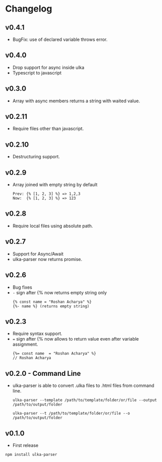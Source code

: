 # Changelog

## v0.4.1

- BugFix: use of declared variable throws error.

## v0.4.0

- Drop support for async inside ulka
- Typescript to javascript

## v0.3.0

- Array with async members returns a string with waited value.

## v0.2.11

- Require files other than javascript.

## v0.2.10

- Destructuring support.

## v0.2.9

- Array joined with empty string by default
  ```
  Prev: {% [1, 2, 3] %} => 1,2,3
  Now:  {% [1, 2, 3] %} => 123
  ```

## v0.2.8

- Require local files using absolute path.

## v0.2.7

- Support for Async/Await
- ulka-parser now returns promise.

## v0.2.6

- Bug fixes
- `-` sign after {% now returns empty string only
  ```
  {% const name = "Roshan Acharya" %}
  {%- name %} (returns empty string)
  ```

## v0.2.3

- Require syntax support.
- `=` sign after {% now allows to return value even after variable assignment.
  ```
  {%= const name  = "Roshan Acharya" %}
  // Roshan Acharya
  ```

## v0.2.0 - Command Line

- ulka-parser is able to convert .ulka files to .html files from command line.

  ```
  ulka-parser --template /path/to/template/folder/or/file --output /path/to/output/folder
  ```

  ```
  ulka-parser --t /path/to/template/folder/or/file --o /path/to/output/folder
  ```

## v0.1.0

- First release

```
npm install ulka-parser
```
